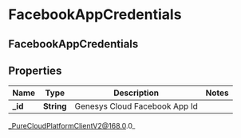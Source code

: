 # FacebookAppCredentials

## FacebookAppCredentials

## Properties

|Name | Type | Description | Notes|
|------------ | ------------- | ------------- | -------------|
| **_id** | **String** | Genesys Cloud Facebook App Id | |



_PureCloudPlatformClientV2@168.0.0_
